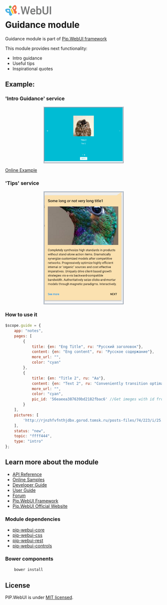 # <img src="https://github.com/pip-webui/pip-webui/blob/master/doc/Logo.png" alt="Pip.WebUI Logo" style="max-width:30%"> <br/> Guidance module

Guidance module is part of [Pip.WebUI framework](https://github.com/pip-webui/pip-webui)

This module provides next functionality:

* Intro guidance
* Useful tips
* Inspirational quotes

## <a name="components"></a>Example:

### <a name="guidance"></a>'Intro Guidance' service
<a href="doc/images/img-guidance.png" style="border: 3px ridge #c8d2df; width: 50%; margin: auto; display: block">
    <img src="doc/images/img-guidance.png"/>
</a>

[Online Example](http://webui.pipdevs.com/pip-webui-guidance/index.html#/guidance)

### <a name="tips"></a>'Tips' service
<a href="doc/images/img-tips.png" style="border: 3px ridge #c8d2df; width: 50%; margin: auto; display: block">
    <img src="doc/images/img-tips.png"/>
</a>

### How to use it

```javascript
$scope.guide = {
    app: "notes",
    pages: [
        {
            title: {en: "Eng Title", ru: "Русский заголовок"},
            content: {en: "Eng content", ru: "Русское содержание"},
            more_url: "",
            color: "cyan"
        },
        {
            title: {en: "Title 2", ru: "Aa"},
            content: {en: "Text 2", ru: "Conveniently transition optimal e-commerce rather than B2B partnerships."},
            more_url: "", 
            color: "cyan",
            pic_id: '56eaeea387639bd2182fbac6' //Get imeges with id from database
        }
    ],
    pictures: [
        'http://rjnzhfvfnthjdbx.gorod.tomsk.ru/posts-files/74/223/i/25.jpg'
    ],
    status: "new",
    topic: "ffff444",
    type: "intro"
};

```

## Learn more about the module

- [API Reference]()
- [Online Samples](http://webui.pipdevs.com/pip-webui-guidance/index.html#/guidance)
- [Developer Guide](https://github.com/pip-webui/pip-webui/blob/master/doc/DeveloperGuide.md)
- [User Guide](doc/userGuide.md)
- [Forum](https://pip-webui.blogspot.com/)
- [Pip.WebUI Framework](https://github.com/pip-webui/pip-webui)
- [Pip.WebUI Official Website](http://www.pipwebui.org)

### <a name="dependencies"></a>Module dependencies

* <a href="https://github.com/pip-webui/pip-webui-core">pip-webui-core</a>
* <a href="https://github.com/pip-webui/pip-webui-css">pip-webui-css</a>
* <a href="https://github.com/pip-webui/pip-webui-rest">pip-webui-rest</a>
* <a href="https://github.com/pip-webui/pip-webui-controls">pip-webui-controls</a>

### Bower components

```bash
    bower install
```


## <a name="license"></a>License

PIP.WebUI is under [MIT licensed](LICENSE).

